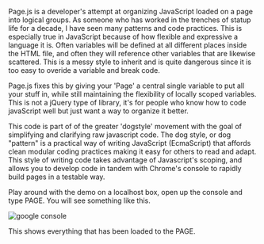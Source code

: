 Page.js is a developer's attempt at organizing JavaScript loaded on a page into logical groups.  As someone who has worked in the trenches of statup life for a decade, I have seen many patterns and code practices.  This is especially true in JavaScript because of how flexible and expressive a language it is.  Often variables will be defined at all different places inside the HTML file, and often they will reference other variables that are likewise scattered.  This is a messy style to inherit and is quite dangerous since it is too easy to overide a variable and break code.  

Page.js fixes this by giving your 'Page' a central single variable to put all your stuff in, while still maintaining the flexibility of locally scoped variables. This is not a jQuery type of library, it's for people who know how to code javaScript well but just want a way to organize it better. 

This code is part of of the greater 'dogstyle' movement with the goal of simplifying and clarifying raw javascript code. The dog style, or dog "pattern" is a practical way of writing JavaScript (EcmaScript) that affords clean modular coding practices making it easy for others to read and adapt. This style of writing code takes advantage of Javascript's scoping, and allows you to develop code in tandem with Chrome's console to rapidly build pages in a testable way.

Play around with the demo on a localhost box, open up the console and type PAGE. You will see something like this.

![google console](http://www.mangoroom.com/work/example-console.png)

This shows everything that has been loaded to the PAGE.
